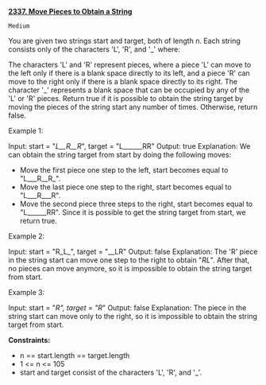 [**2337. Move Pieces to Obtain a String**](https://leetcode.com/problems/move-pieces-to-obtain-a-string/description/)

    Medium

You are given two strings start and target, both of length n. Each string consists only of the characters 'L', 'R', and '_' where:

The characters 'L' and 'R' represent pieces, where a piece 'L' can move to the left only if there is a blank space directly to its left, and a piece 'R' can move to the right only if there is a blank space directly to its right.
The character '_' represents a blank space that can be occupied by any of the 'L' or 'R' pieces.
Return true if it is possible to obtain the string target by moving the pieces of the string start any number of times. Otherwise, return false.



Example 1:

Input: start = "_L__R__R_", target = "L______RR"
Output: true
Explanation: We can obtain the string target from start by doing the following moves:
- Move the first piece one step to the left, start becomes equal to "L___R__R_".
- Move the last piece one step to the right, start becomes equal to "L___R___R".
- Move the second piece three steps to the right, start becomes equal to "L______RR".
  Since it is possible to get the string target from start, we return true.
  
Example 2:

Input: start = "R_L_", target = "__LR"
Output: false
Explanation: The 'R' piece in the string start can move one step to the right to obtain "_RL_".
After that, no pieces can move anymore, so it is impossible to obtain the string target from start.

Example 3:

Input: start = "_R", target = "R_"
Output: false
Explanation: The piece in the string start can move only to the right, so it is impossible to obtain the string target from start.


**Constraints:**

- n == start.length == target.length
- 1 <= n <= 105
- start and target consist of the characters 'L', 'R', and '_'.